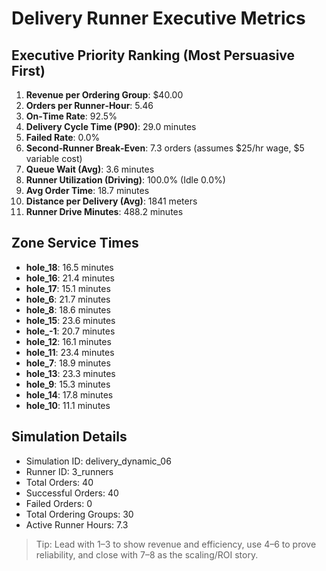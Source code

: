 # Delivery Runner Executive Metrics

## Executive Priority Ranking (Most Persuasive First)
1. **Revenue per Ordering Group**: $40.00
2. **Orders per Runner‑Hour**: 5.46
3. **On‑Time Rate**: 92.5%
4. **Delivery Cycle Time (P90)**: 29.0 minutes
5. **Failed Rate**: 0.0%
6. **Second‑Runner Break‑Even**: 7.3 orders (assumes $25/hr wage, $5 variable cost)
7. **Queue Wait (Avg)**: 3.6 minutes
8. **Runner Utilization (Driving)**: 100.0% (Idle 0.0%)
9. **Avg Order Time**: 18.7 minutes
10. **Distance per Delivery (Avg)**: 1841 meters
11. **Runner Drive Minutes**: 488.2 minutes

## Zone Service Times
- **hole_18**: 16.5 minutes
- **hole_16**: 21.4 minutes
- **hole_17**: 15.1 minutes
- **hole_6**: 21.7 minutes
- **hole_8**: 18.6 minutes
- **hole_15**: 23.6 minutes
- **hole_-1**: 20.7 minutes
- **hole_12**: 16.1 minutes
- **hole_11**: 23.4 minutes
- **hole_7**: 18.9 minutes
- **hole_13**: 23.3 minutes
- **hole_9**: 15.3 minutes
- **hole_14**: 17.8 minutes
- **hole_10**: 11.1 minutes


## Simulation Details
- Simulation ID: delivery_dynamic_06
- Runner ID: 3_runners
- Total Orders: 40
- Successful Orders: 40
- Failed Orders: 0
- Total Ordering Groups: 30
- Active Runner Hours: 7.3

> Tip: Lead with 1–3 to show revenue and efficiency, use 4–6 to prove reliability, and close with 7–8 as the scaling/ROI story.
